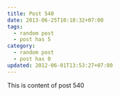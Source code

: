 ```yaml
---
title: Post 540
date: 2013-06-25T10:18:32+07:00
tags:
  - random post
  - post has 5
category:
  - random post
  - post has 0
updated: 2012-06-01T13:53:27+07:00
---
```

This is content of post 540
